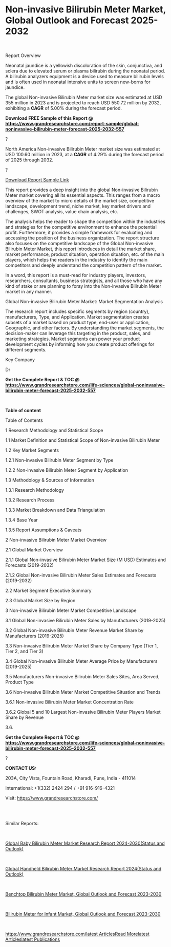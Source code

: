 <h1>Non-invasive Bilirubin Meter Market, Global Outlook and Forecast 2025-2032</h1><br/><p>Report Overview</p>
 
 
 
 <p>Neonatal jaundice is a yellowish discoloration of the skin, conjunctiva, and sclera due to elevated serum or plasma bilirubin during the neonatal period. A bilirubin analyzers equipment is a device used to measure bilirubin levels and is often used in neonatal intensive units to screen new-borns for jaundice.</p>
 
 
 
 <p>The global Non-invasive Bilirubin Meter market size was estimated at USD 355 million in 2023 and is projected to reach USD 550.72 million by 2032, exhibiting a <strong>CAGR</strong> of 5.00% during the forecast period.</p>
 
 
 
 <div><b>Download FREE Sample of this Report @ <a href="https://www.grandresearchstore.com/report-sample/global-noninvasive-bilirubin-meter-forecast-2025-2032-557">https://www.grandresearchstore.com/report-sample/global-noninvasive-bilirubin-meter-forecast-2025-2032-557</a></b></div>
 
 
 
 <p>? </p>
 
 
 
 <p>North America Non-invasive Bilirubin Meter market size was estimated at USD 100.60 million in 2023, at a <strong>CAGR</strong> of 4.29% during the forecast period of 2025 through 2032.</p>
 
 
 
 <p>? </p>
 
 
 
 <p><a href="https://www.grandresearchstore.com/mr-admin/report-sample/global-noninvasive-bilirubin-meter-forecast-2025-2032-557">Download Report Sample Link</a></p>
 
 
 
 <p>This report provides a deep insight into the global Non-invasive Bilirubin Meter market covering all its essential aspects. This ranges from a macro overview of the market to micro details of the market size, competitive landscape, development trend, niche market, key market drivers and challenges, SWOT analysis, value chain analysis, etc.</p>
 
 
 
 <p>The analysis helps the reader to shape the competition within the industries and strategies for the competitive environment to enhance the potential profit. Furthermore, it provides a simple framework for evaluating and accessing the position of the business organization. The report structure also focuses on the competitive landscape of the Global Non-invasive Bilirubin Meter Market, this report introduces in detail the market share, market performance, product situation, operation situation, etc. of the main players, which helps the readers in the industry to identify the main competitors and deeply understand the competition pattern of the market.</p>
 
 
 
 <p>In a word, this report is a must-read for industry players, investors, researchers, consultants, business strategists, and all those who have any kind of stake or are planning to foray into the Non-invasive Bilirubin Meter market in any manner.</p>
 
 
 
 <p>Global Non-invasive Bilirubin Meter Market: Market Segmentation Analysis</p>
 
 
 
 <p>The research report includes specific segments by region (country), manufacturers, Type, and Application. Market segmentation creates subsets of a market based on product type, end-user or application, Geographic, and other factors. By understanding the market segments, the decision-maker can leverage this targeting in the product, sales, and marketing strategies. Market segments can power your product development cycles by informing how you create product offerings for different segments.</p>
 
 
 
 <p>Key Company</p>
 
 
 
 <p>Dr</p>
 
 
 
 <div><b>Get the Complete Report & TOC @ <a href="https://www.grandresearchstore.com/life-sciences/global-noninvasive-bilirubin-meter-forecast-2025-2032-557">https://www.grandresearchstore.com/life-sciences/global-noninvasive-bilirubin-meter-forecast-2025-2032-557</a></b></div>
 
 
 
 <p><br />
 
 <b>Table of content</b></p>
 
 
 
 <p>Table of Contents<br />
 
 1 Research Methodology and Statistical Scope<br />
 
 1.1 Market Definition and Statistical Scope of Non-invasive Bilirubin Meter<br />
 
 1.2 Key Market Segments<br />
 
 1.2.1 Non-invasive Bilirubin Meter Segment by Type<br />
 
 1.2.2 Non-invasive Bilirubin Meter Segment by Application<br />
 
 1.3 Methodology & Sources of Information<br />
 
 1.3.1 Research Methodology<br />
 
 1.3.2 Research Process<br />
 
 1.3.3 Market Breakdown and Data Triangulation<br />
 
 1.3.4 Base Year<br />
 
 1.3.5 Report Assumptions & Caveats<br />
 
 2 Non-invasive Bilirubin Meter Market Overview<br />
 
 2.1 Global Market Overview<br />
 
 2.1.1 Global Non-invasive Bilirubin Meter Market Size (M USD) Estimates and Forecasts (2019-2032)<br />
 
 2.1.2 Global Non-invasive Bilirubin Meter Sales Estimates and Forecasts (2019-2032)<br />
 
 2.2 Market Segment Executive Summary<br />
 
 2.3 Global Market Size by Region<br />
 
 3 Non-invasive Bilirubin Meter Market Competitive Landscape<br />
 
 3.1 Global Non-invasive Bilirubin Meter Sales by Manufacturers (2019-2025)<br />
 
 3.2 Global Non-invasive Bilirubin Meter Revenue Market Share by Manufacturers (2019-2025)<br />
 
 3.3 Non-invasive Bilirubin Meter Market Share by Company Type (Tier 1, Tier 2, and Tier 3)<br />
 
 3.4 Global Non-invasive Bilirubin Meter Average Price by Manufacturers (2019-2025)<br />
 
 3.5 Manufacturers Non-invasive Bilirubin Meter Sales Sites, Area Served, Product Type<br />
 
 3.6 Non-invasive Bilirubin Meter Market Competitive Situation and Trends<br />
 
 3.6.1 Non-invasive Bilirubin Meter Market Concentration Rate<br />
 
 3.6.2 Global 5 and 10 Largest Non-invasive Bilirubin Meter Players Market Share by Revenue<br />
 
 3.6.</p>
 
 
 
 <div><b>Get the Complete Report & TOC @ <a href="https://www.grandresearchstore.com/life-sciences/global-noninvasive-bilirubin-meter-forecast-2025-2032-557">https://www.grandresearchstore.com/life-sciences/global-noninvasive-bilirubin-meter-forecast-2025-2032-557</a></b></div>
 
 
 
 <p>? </p>
 
 
 
 <p><b>CONTACT US:</b><br />
 
 203A, City Vista, Fountain Road, Kharadi, Pune, India - 411014<br />
 
 International: +1(332) 2424 294 / +91 916-916-4321<br />
 
 Visit: <a href="https://www.grandresearchstore.com/">https://www.grandresearchstore.com/</a><br />
 
 <br />
 
 <br />
 
 Similar Reports:<br />
 
 <br />
 
 <a href="https://www.grandresearchstore.com/life-sciences/global-baby-bilirubin-meter-2024-2030-820">Global Baby Bilirubin Meter Market Research Report 2024-2030(Status and Outlook)</a><br />
 
 <br />
 
 <a href="https://www.grandresearchstore.com/life-sciences/global-hheld-bilirubin-meter-2024-788">Global Handheld Bilirubin Meter Market Research Report 2024(Status and Outlook)</a><br />
 
 <br />
 
 <a href="https://www.grandresearchstore.com/life-sciences/global-benchtop-bilirubin-meter-forecast-2023-2030-29">Benchtop Bilirubin Meter Market, Global Outlook and Forecast 2023-2030</a><br />
 
 <br />
 
 <a href="https://www.grandresearchstore.com/life-sciences/global-bilirubin-meter-for-infant-forecast-2023-2030-667">Bilirubin Meter for Infant Market, Global Outlook and Forecast 2023-2030</a><br />
 
 <br />
 
 <a href="https://gyeongbokgung.com">https://www.grandresearchstore.com/</a><a href="https://hallyeomaritime.com">latest Articles</a><a href="https://jingwansa.com">Read More</a><a href="https://nguoiviet.jp/">latest Articles</a><a href="https://www.intelmarketresearch.com/">latest Publications</a></p>